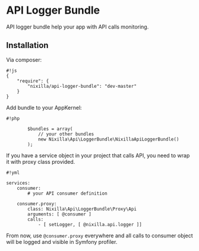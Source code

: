API Logger Bundle
=================

API logger bundle help your app with API calls monitoring.

Installation
------------
Via composer:
```
#!js
{
    "require": {
        "nixilla/api-logger-bundle": "dev-master"
    }
}
```

Add bundle to your AppKernel:

```
#!php

        $bundles = array(
            // your other bundles
            new Nixilla\Api\LoggerBundle\NixillaApiLoggerBundle()
        );
```

If you have a service object in your project that calls API, you need to wrap it with proxy class provided.

```
#!yml

services:
    consumer:
        # your API consumer definition

    consumer.proxy:
        class: Nixilla\Api\LoggerBundle\Proxy\Api
        arguments: [ @consumer ]
        calls:
            - [ setLogger, [ @nixilla.api.logger ]]
```

From now, use `@consumer.proxy` everywhere and all calls to consumer object will be logged and visible in Symfony profiler.

